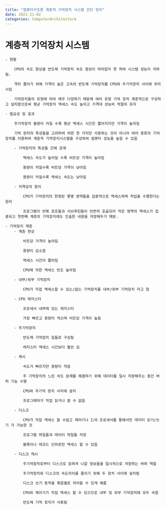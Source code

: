 ```yaml
---
title: "컴퓨터구조론 계층적 기억장치 시스템 간단 정리"
date: 2021-11-02
categories: ComputerArchitecture
---
```


# 계층적 기억장치 시스템

    - 현황

        CPU의 속도 향상을 반도체 기억장치 속도 향상이 따라잡지 못 하여 시스템 성능이 저하됨.

        격차 줄이기 위해 가격이 높은 고속의 반도체 기억장치를 CPU와 주기억장치 사이에 위치 시킴

        기억장치들의 유형에 따라 매우 다양하기 때문에 여러 유형 기억 장치 계층적으로 구성하고 설치함으로써 평균 기억장치 액세스 속도 높이고 가격대 성능비 적절히 유지

    - 필요성 및 효과

        주기억장치 욜량이 커질 수록 평균 액세스 시간은 짧아지지만 가격이 높아짐

        기억 장치의 특성들을 고려하여 어떤 한 가지만 사용하는 것이 아니라 여러 종류의 기억장치를 이용하여 계층적 기억장치시스템을 구성하여 컴퓨터 성능을 높일 수 있음

        - 기억장치의 특성들 간에 관계

            액세스 속도가 높아질 수록 비트당 가격이 높아짐

            용량이 커질수록 비트당 가격이 낮아짐

            용량이 커질수록 액세스 속도는 낮아짐

        - 지역성의 원리

            CPU가 기억장치의 한정된 몇몇 영역들을 집중적으로 액세스하며 작업을 수행한다는 원리

            프로그램이 반복 로프들과 서브루틴들이 빈번히 호출되어 작은 영역의 액세스가 집중되고 첫번째 계층의 기억장치에도 인출한 내용을 저장해두기 때문.

    - 기억장치 계층
        - 계층 현상

            비트당 가격이 높아짐

            용량이 감소함

            액세스 시간이 짧아짐

            CPU에 의한 액세스 빈도 높아짐

        - 내부/외부 기억장치

            CPU가 직접 액세스할 수 있는/없는 기억장치를 내부/외부 기억장치 라고 함

        - CPU 레지스터

            프로세서 내부에 있는 레지스터

            가장 빠르고 용량이 적으며 비트당 가격이 높음

        - 주기억장치

            반도체 기억장치 칩들로 구성됨

            레지스터 액세스 시간보다 훨씬 김

        - 캐시

            속도가 빠르지만 용량이 작음

            주 기억장치의 느린 속도 문제를 해결하기 위해 데이터를 일시 저장해주는 중간 버퍼 기능 수행

            CPU와 주기억 장치 사이에 설치

            프로그래머가 직접 읽거나 쓸 수 없음

        - 디스크

            CPU가 직접 액세스 할 수없고 제어기나 I/O 프로세서를 통해서만 데이터 읽기/쓰기 가 가능한 것

            프로그램 파일들과 데이터 파일들 저장

            블록이나 레코드 단위로만 액세스 할 수 있음

        - 디스크 캐시

            주기억장치로부터 디스크로 읽혀져 나갈 정보들을 일시적으로 저장하는 버퍼 역할

            주기억장치와 디스크의 속도차이를 줄이기 위해 두 장치 사이에 설치됨

            디스크 쓰기 동작을 묶음별로 처리할 수 있게 해줌

            CPU와 제어기가 직접 액세스 할 수 있으므로 내부 및 외부 기억장치에 모두 속함

            반도체 기억 장치가 사용됨
